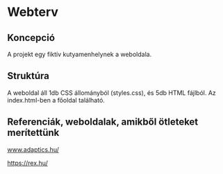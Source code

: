 # Webterv
## Koncepció
A projekt egy fiktív kutyamenhelynek a weboldala.

## Struktúra
A weboldal áll 1db CSS állományból (styles.css), és 5db HTML fájlból. Az index.html-ben a főoldal található.

## Referenciák, weboldalak, amikből ötleteket merítettünk
www.adaptics.hu/

https://rex.hu/
